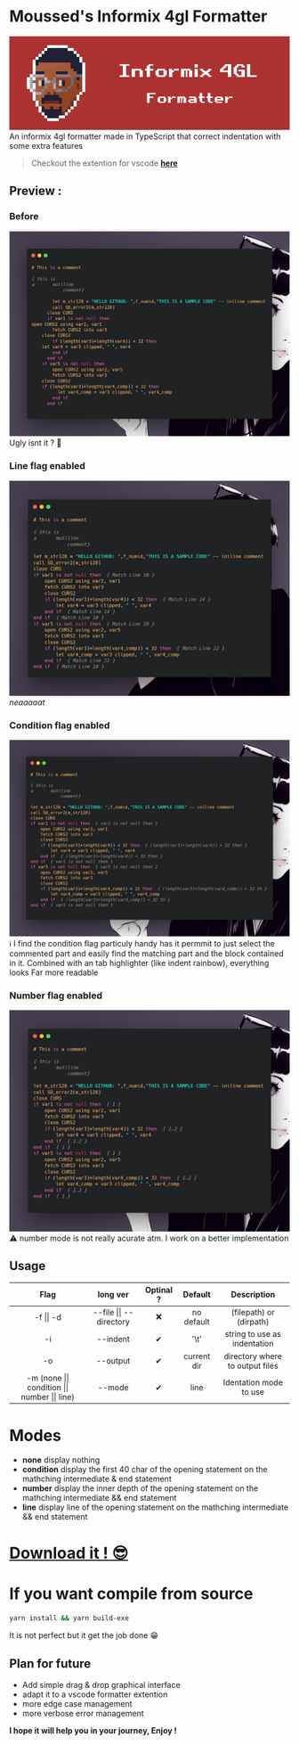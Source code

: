# Moussed's Informix 4gl Formatter
![banner](img/ifx-4gl-formatter.png)
An informix 4gl formatter made in TypeScript that correct indentation with some extra features

> Checkout the extention for vscode [**here**](https://github.com/Di-KaZ/vscode-4gl-formatter/)
## Preview :

### Before

![](img/preview_not_formatted.png)
Ugly isnt it ? 🤔

### Line flag enabled

![](img/preview_line.png)
_neaaaaat_

### Condition flag enabled

![](img/preview_condition.png)
ℹ I find the condition flag particuly handy has it permmit to just select the commented part and easily find the matching part and the block contained in it.
Combined with an tab highlighter (like indent rainbow),
everything looks Far more readable

### Number flag enabled

![](img/preview_number.png)
⚠ number mode is not really acurate atm. I work on a better implementation

## Usage

|                      Flag                      |        long ver         | Optinal ? |   Default   |           Description           |
| :--------------------------------------------: | :---------------------: | :-------: | :---------: | :-----------------------------: |
|                   -f \|\| -d                   | --file \|\| --directory |    ❌     | no default  |     (filepath) or (dirpath)     |
|                       -i                       |        --indent         |     ✔     |    '\\t'    |  string to use as indentation   |
|                       -o                       |        --output         |     ✔     | current dir | directory where to output files |
| -m (none \|\| condition \|\| number \|\| line) |         --mode          |     ✔     |    line     |     Identation mode to use      |

# Modes

- **none** display nothing
- **condition** display the first 40 char of the opening statement on the mathching intermediate & end statement
- **number** display the inner depth of the opening statement on the mathching intermediate && end statement
- **line** display line of the opening statement on the mathching intermediate && end statement

# [Download it ! 😎](https://github.com/Di-KaZ/informix-4gl-formatter/releases/tag/0.0.7)

# If you want compile from source

```bash
yarn install && yarn build-exe
```

It is not perfect but it get the job done 😁

## Plan for future

- Add simple drag & drop graphical interface
- adapt it to a vscode formatter extention
- more edge case management
- more verbose error management

**I hope it will help you in your journey, Enjoy !**
